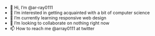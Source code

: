 - 👋 Hi, I’m @ar-ray0111
- 👀 I’m interested in getting acquainted with a bit of computer science
- 🌱 I’m currently learning responsive web design
- 💞️ I’m looking to collaborate on nothing right now
- 📫 How to reach me @array0111 at twitter

<!---
ar-ray0111/ar-ray0111 is a ✨ special ✨ repository because its `README.md` (this file) appears on your GitHub profile.
You can click the Preview link to take a look at your changes.
--->
